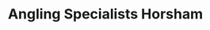 ---
title: "Angling Specialists Horsham"
url: /horsham/angling-specialists-horsham/
shop: fishing
---